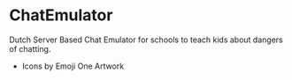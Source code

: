 # ChatEmulator
Dutch Server Based Chat Emulator for schools to teach kids about dangers of chatting.


- Icons by Emoji One Artwork
